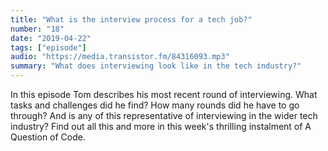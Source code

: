 ```yaml
---
title: "What is the interview process for a tech job?"
number: "18"
date: "2019-04-22"
tags: ["episode"]
audio: "https://media.transistor.fm/84316093.mp3"
summary: "What does interviewing look like in the tech industry?"
---
```


In this episode Tom describes his most recent round of interviewing. What tasks and challenges did he find? How many rounds did he have to go through? And is any of this representative of interviewing in the wider tech industry? Find out all this and more in this week's thrilling instalment of A Question of Code.
